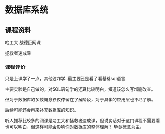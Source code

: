 # 数据库系统

## 课程资料

哈工大 战德臣网课

拯救者速成课



### 课程评价

只是上课学了一点，其他没咋学..最主要还是看了看基础sql语言

主要实验是自己做的，对SQL语句学的还算比较明白，知道该怎么写增删改查。

但对于数据库的多数概念仅仅停留在了解阶段，对于具体的应用层也不尽了解。

后续可能还会再来补充数据库的知识。

听人推荐比较多的网课是哈工大和拯救者速成课，但说实话对于这门课程不需要看也可以明白，但这样可能会影响你对数据库的整体理解？ 毕竟概念为主。